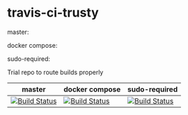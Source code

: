 # travis-ci-trusty

master: 

docker compose: 

sudo-required: 

Trial repo to route builds properly

| master | docker compose | sudo-required |
| ------------- | ------------- | ------------- |
| [![Build Status](https://travis-ci.org/MariadeAnton/travis-ci-trusty.svg?branch=master)](https://travis-ci.org/MariadeAnton/travis-ci-trusty) | [![Build Status](https://travis-ci.org/MariadeAnton/travis-ci-trusty.svg?branch=docker-compose)](https://travis-ci.org/MariadeAnton/travis-ci-trusty)  | [![Build Status](https://travis-ci.org/MariadeAnton/travis-ci-trusty.svg?branch=sudo-required)](https://travis-ci.org/MariadeAnton/travis-ci-trusty)  |
